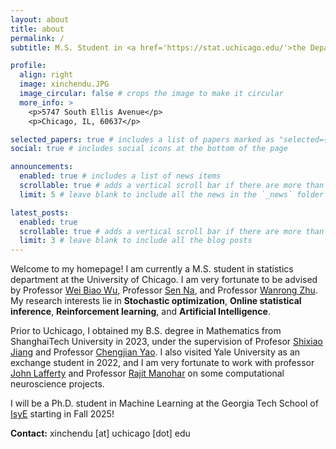 ```yaml
---
layout: about
title: about
permalink: /
subtitle: M.S. Student in <a href='https://stat.uchicago.edu/'>the Department of Statistics</a> at <a href='https://www.uchicago.edu/en'>The University of Chicago</a>

profile:
  align: right
  image: xinchendu.JPG
  image_circular: false # crops the image to make it circular
  more_info: >
    <p>5747 South Ellis Avenue</p>
    <p>Chicago, IL, 60637</p>

selected_papers: true # includes a list of papers marked as "selected={true}"
social: true # includes social icons at the bottom of the page

announcements:
  enabled: true # includes a list of news items
  scrollable: true # adds a vertical scroll bar if there are more than 3 news items
  limit: 5 # leave blank to include all the news in the `_news` folder

latest_posts:
  enabled: true
  scrollable: true # adds a vertical scroll bar if there are more than 3 new posts items
  limit: 3 # leave blank to include all the blog posts
---
```


<!-- Write your biography here. Tell the world about yourself. Link to your favorite [subreddit](http://reddit.com). You can put a picture in, too. The code is already in, just name your picture `prof_pic.jpg` and put it in the `img/` folder.

Put your address / P.O. box / other info right below your picture. You can also disable any of these elements by editing `profile` property of the YAML header of your `_pages/about.md`. Edit `_bibliography/papers.bib` and Jekyll will render your [publications page](/al-folio/publications/) automatically.

Link to your social media connections, too. This theme is set up to use [Font Awesome icons](https://fontawesome.com/) and [Academicons](https://jpswalsh.github.io/academicons/), like the ones below. Add your Facebook, Twitter, LinkedIn, Google Scholar, or just disable all of them. -->

Welcome to my homepage! I am currently a M.S. student in statistics department at the University of Chicago. I am very fortunate to be advised by Professor [Wei Biao Wu](https://stat.uchicago.edu/people/profile/wei-biao-wu/), Professor [Sen Na](https://senna1128.github.io/), and Professor [Wanrong Zhu](https://zhuwr0423.github.io/). My research interests lie in **Stochastic optimization**, **Online statistical inference**, **Reinforcement learning**, and **Artificial Intelligence**.


Prior to Uchicago, I obtained my B.S. degree in Mathematics from ShanghaiTech University in 2023, under the supervision of Profesor [Shixiao Jiang](https://willingjiang.github.io/) and Professor [Chengjian Yao](https://scholar.google.com/citations?hl=en&user=lLmtBmwAAAAJ&view_op=list_works). I also visited Yale University as an exchange student in 2022, and I am very fortunate to work with professor [John Lafferty](https://www.lafferty-lab.org/) and Professor [Rajit Manohar](https://csl.yale.edu/~rajit/) on some computational neuroscience projects.


I will be a Ph.D. student in Machine Learning at the Georgia Tech School of [IsyE](https://www.isye.gatech.edu/) starting in Fall 2025!

**Contact:** xinchendu [at] uchicago [dot] edu


